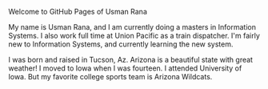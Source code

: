 Welcome to GitHub Pages of Usman Rana

My name is Usman Rana, and I am currently doing a masters in Information Systems. I also work full time at Union Pacific as a train dispatcher. I'm fairly new to Information Systems, and currently learning the new system.



I was born and raised in Tucson, Az. Arizona is a beautiful state with great weather! I moved to Iowa when I was fourteen. I attended University of Iowa. But my favorite college sports team is Arizona Wildcats.


